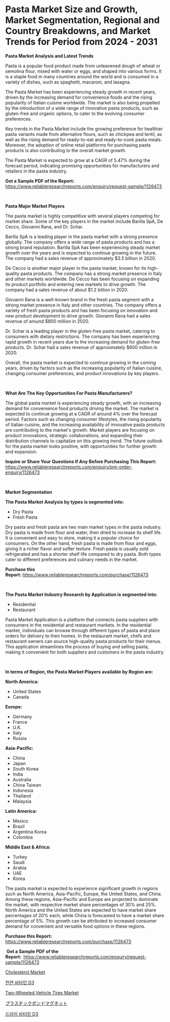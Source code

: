 <p><h1>Pasta Market Size and Growth, Market Segmentation, Regional and Country Breakdowns, and Market Trends for Period from 2024 -  2031</h1></p><p><strong>Pasta Market Analysis and Latest Trends</strong></p>
<p><p>Pasta is a popular food product made from unleavened dough of wheat or semolina flour, mixed with water or eggs, and shaped into various forms. It is a staple food in many countries around the world and is consumed in a variety of dishes, such as spaghetti, macaroni, and lasagna.</p><p>The Pasta Market has been experiencing steady growth in recent years, driven by the increasing demand for convenience foods and the rising popularity of Italian cuisine worldwide. The market is also being propelled by the introduction of a wide range of innovative pasta products, such as gluten-free and organic options, to cater to the evolving consumer preferences.</p><p>Key trends in the Pasta Market include the growing preference for healthier pasta variants made from alternative flours, such as chickpea and lentil, as well as the rising demand for ready-to-eat and ready-to-cook pasta meals. Moreover, the adoption of online retail platforms for purchasing pasta products is also contributing to the overall market growth.</p><p>The Pasta Market is expected to grow at a CAGR of 5.47% during the forecast period, indicating promising opportunities for manufacturers and retailers in the pasta industry.</p></p>
<p><strong>Get a Sample PDF of the Report:&nbsp;</strong> <a href="https://www.reliableresearchreports.com/enquiry/request-sample/1126473">https://www.reliableresearchreports.com/enquiry/request-sample/1126473</a></p>
<p>&nbsp;</p>
<p><strong>Pasta Major Market Players</strong></p>
<p><p>The pasta market is highly competitive with several players competing for market share. Some of the key players in the market include Barilla SpA, De Cecco, Giovanni Rana, and Dr. Schar.</p><p>Barilla SpA is a leading player in the pasta market with a strong presence globally. The company offers a wide range of pasta products and has a strong brand reputation. Barilla SpA has been experiencing steady market growth over the years and is expected to continue growing in the future. The company had a sales revenue of approximately $3.5 billion in 2020.</p><p>De Cecco is another major player in the pasta market, known for its high-quality pasta products. The company has a strong market presence in Italy and other markets worldwide. De Cecco has been focusing on expanding its product portfolio and entering new markets to drive growth. The company had a sales revenue of about $1.2 billion in 2020.</p><p>Giovanni Rana is a well-known brand in the fresh pasta segment with a strong market presence in Italy and other countries. The company offers a variety of fresh pasta products and has been focusing on innovation and new product development to drive growth. Giovanni Rana had a sales revenue of around $800 million in 2020.</p><p>Dr. Schar is a leading player in the gluten-free pasta market, catering to consumers with dietary restrictions. The company has been experiencing rapid growth in recent years due to the increasing demand for gluten-free products. Dr. Schar had a sales revenue of approximately $600 million in 2020.</p><p>Overall, the pasta market is expected to continue growing in the coming years, driven by factors such as the increasing popularity of Italian cuisine, changing consumer preferences, and product innovations by key players.</p></p>
<p>&nbsp;</p>
<p><strong>What Are The Key Opportunities For Pasta Manufacturers?</strong></p>
<p><p>The global pasta market is experiencing steady growth, with an increasing demand for convenience food products driving the market. The market is expected to continue growing at a CAGR of around 4% over the forecast period. Factors such as changing consumer lifestyles, the rising popularity of Italian cuisine, and the increasing availability of innovative pasta products are contributing to the market's growth. Market players are focusing on product innovations, strategic collaborations, and expanding their distribution channels to capitalize on this growing trend. The future outlook for the pasta market looks positive, with opportunities for further growth and expansion.</p></p>
<p><strong>Inquire or Share Your Questions If Any Before Purchasing This Report:</strong> <a href="https://www.reliableresearchreports.com/enquiry/pre-order-enquiry/1126473">https://www.reliableresearchreports.com/enquiry/pre-order-enquiry/1126473</a></p>
<p>&nbsp;</p>
<p><strong>Market Segmentation</strong></p>
<p><strong>The Pasta Market Analysis by types is segmented into:</strong></p>
<p><ul><li>Dry Pasta</li><li>Fresh Pasta</li></ul></p>
<p><p>Dry pasta and fresh pasta are two main market types in the pasta industry. Dry pasta is made from flour and water, then dried to increase its shelf life. It is convenient and easy to store, making it a popular choice for consumers. On the other hand, fresh pasta is made from flour and eggs, giving it a richer flavor and softer texture. Fresh pasta is usually sold refrigerated and has a shorter shelf life compared to dry pasta. Both types cater to different preferences and culinary needs in the market.</p></p>
<p><strong>Purchase this Report:&nbsp;</strong><a href="https://www.reliableresearchreports.com/purchase/1126473">https://www.reliableresearchreports.com/purchase/1126473</a></p>
<p>&nbsp;</p>
<p><strong>The Pasta Market Industry Research by Application is segmented into:</strong></p>
<p><ul><li>Residential</li><li>Restaurant</li></ul></p>
<p><p>Pasta Market Application is a platform that connects pasta suppliers with consumers in the residential and restaurant markets. In the residential market, individuals can browse through different types of pasta and place orders for delivery to their homes. In the restaurant market, chefs and restaurant owners can source high-quality pasta products for their menus. This application streamlines the process of buying and selling pasta, making it convenient for both suppliers and customers in the pasta industry.</p></p>
<p>&nbsp;</p>
<p><strong>In terms of Region, the Pasta Market Players available by Region are:</strong></p>
<p>
    <p> <strong> North America: </strong>
        <ul>
            <li>United States</li>
            <li>Canada</li>
        </ul>
        </p> 
    <p> <strong> Europe: </strong>
        <ul>
            <li>Germany</li>
            <li>France</li>
            <li>U.K.</li>
            <li>Italy</li>
            <li>Russia</li>
        </ul>
        </p> 
    <p> <strong> Asia-Pacific: </strong>
        <ul>
            <li>China</li>
            <li>Japan</li>
            <li>South Korea</li>
            <li>India</li>
            <li>Australia</li>
            <li>China Taiwan</li>
            <li>Indonesia</li>
            <li>Thailand</li>
            <li>Malaysia</li>
        </ul>
        </p> 
    <p> <strong> Latin America: </strong>
        <ul>
            <li>Mexico</li>
            <li>Brazil</li>
            <li>Argentina Korea</li>
            <li>Colombia</li>
        </ul>
        </p> 
    <p> <strong> Middle East & Africa: </strong>
        <ul>
            <li>Turkey</li>
            <li>Saudi</li>
            <li>Arabia</li>
            <li>UAE</li>
            <li>Korea</li>
        </ul>
    </p>
    </p>
<p><p>The pasta market is expected to experience significant growth in regions such as North America, Asia-Pacific, Europe, the United States, and China. Among these regions, Asia-Pacific and Europe are projected to dominate the market, with respective market share percentages of 30% and 25%. North America and the United States are expected to have market share percentages of 20% each, while China is forecasted to have a market share percentage of 5%. This growth can be attributed to increased consumer demand for convenient and versatile food options in these regions.</p></p>
<p><strong>Purchase this Report: </strong><a href="https://www.reliableresearchreports.com/purchase/1126473">https://www.reliableresearchreports.com/purchase/1126473</a></p>
<p>&nbsp;<strong>Get a Sample PDF of the Report:&nbsp;&nbsp;</strong><a href="https://www.reliableresearchreports.com/enquiry/request-sample/1126473">https://www.reliableresearchreports.com/enquiry/request-sample/1126473</a></p>
<p><strong></strong></p>
<p><p><a href="https://github.com/brenzgnarento/Market-Research-Report-List-1/blob/main/cholesterol-market.md">Cholesterol Market</a></p><p><a href="https://github.com/nuekbpymrrz5/Market-Research-Report-List-1/blob/main/287224916049.md">천연 비타민 D3</a></p><p><a href="https://issuu.com/reportprime-2/docs/two-wheeled-vehicle-tires-market-size-2030.pptx">Two-Wheeled Vehicle Tires Market</a></p><p><a href="https://github.com/jkjreqjscoxx7/Market-Research-Report-List-1/blob/main/540814617372.md">プラスチックボンドマグネット</a></p><p><a href="https://github.com/BrettWeberrt8767765/Market-Research-Report-List-1/blob/main/108580016050.md">드라이 비타민 D3</a></p></p>
